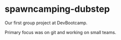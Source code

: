 spawncamping-dubstep
====================

Our first group project at DevBootcamp.

Primary focus was on git and working on small teams.
